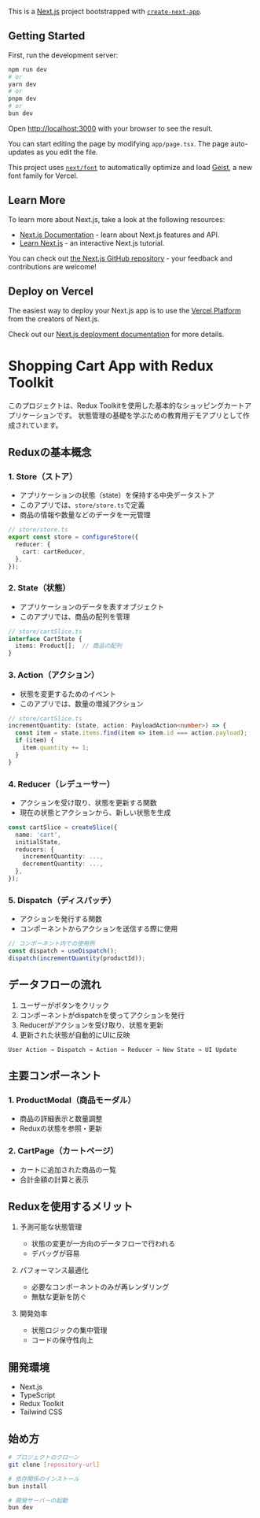 This is a [Next.js](https://nextjs.org) project bootstrapped with [`create-next-app`](https://nextjs.org/docs/app/api-reference/cli/create-next-app).

## Getting Started

First, run the development server:

```bash
npm run dev
# or
yarn dev
# or
pnpm dev
# or
bun dev
```

Open [http://localhost:3000](http://localhost:3000) with your browser to see the result.

You can start editing the page by modifying `app/page.tsx`. The page auto-updates as you edit the file.

This project uses [`next/font`](https://nextjs.org/docs/app/building-your-application/optimizing/fonts) to automatically optimize and load [Geist](https://vercel.com/font), a new font family for Vercel.

## Learn More

To learn more about Next.js, take a look at the following resources:

- [Next.js Documentation](https://nextjs.org/docs) - learn about Next.js features and API.
- [Learn Next.js](https://nextjs.org/learn) - an interactive Next.js tutorial.

You can check out [the Next.js GitHub repository](https://github.com/vercel/next.js) - your feedback and contributions are welcome!

## Deploy on Vercel

The easiest way to deploy your Next.js app is to use the [Vercel Platform](https://vercel.com/new?utm_medium=default-template&filter=next.js&utm_source=create-next-app&utm_campaign=create-next-app-readme) from the creators of Next.js.

Check out our [Next.js deployment documentation](https://nextjs.org/docs/app/building-your-application/deploying) for more details.

# Shopping Cart App with Redux Toolkit

このプロジェクトは、Redux Toolkitを使用した基本的なショッピングカートアプリケーションです。
状態管理の基礎を学ぶための教育用デモアプリとして作成されています。

## Reduxの基本概念

### 1. Store（ストア）
- アプリケーションの状態（state）を保持する中央データストア
- このアプリでは、`store/store.ts`で定義
- 商品の情報や数量などのデータを一元管理

```typescript
// store/store.ts
export const store = configureStore({
  reducer: {
    cart: cartReducer,
  },
});
```

### 2. State（状態）
- アプリケーションのデータを表すオブジェクト
- このアプリでは、商品の配列を管理
```typescript
// store/cartSlice.ts
interface CartState {
  items: Product[];  // 商品の配列
}
```

### 3. Action（アクション）
- 状態を変更するためのイベント
- このアプリでは、数量の増減アクション
```typescript
// store/cartSlice.ts
incrementQuantity: (state, action: PayloadAction<number>) => {
  const item = state.items.find(item => item.id === action.payload);
  if (item) {
    item.quantity += 1;
  }
}
```

### 4. Reducer（レデューサー）
- アクションを受け取り、状態を更新する関数
- 現在の状態とアクションから、新しい状態を生成
```typescript
const cartSlice = createSlice({
  name: 'cart',
  initialState,
  reducers: {
    incrementQuantity: ...,
    decrementQuantity: ...,
  },
});
```

### 5. Dispatch（ディスパッチ）
- アクションを発行する関数
- コンポーネントからアクションを送信する際に使用
```typescript
// コンポーネント内での使用例
const dispatch = useDispatch();
dispatch(incrementQuantity(productId));
```

## データフローの流れ

1. ユーザーがボタンをクリック
2. コンポーネントがdispatchを使ってアクションを発行
3. Reducerがアクションを受け取り、状態を更新
4. 更新された状態が自動的にUIに反映

```
User Action → Dispatch → Action → Reducer → New State → UI Update
```

## 主要コンポーネント

### 1. ProductModal（商品モーダル）
- 商品の詳細表示と数量調整
- Reduxの状態を参照・更新

### 2. CartPage（カートページ）
- カートに追加された商品の一覧
- 合計金額の計算と表示

## Reduxを使用するメリット

1. 予測可能な状態管理
   - 状態の変更が一方向のデータフローで行われる
   - デバッグが容易

2. パフォーマンス最適化
   - 必要なコンポーネントのみが再レンダリング
   - 無駄な更新を防ぐ

3. 開発効率
   - 状態ロジックの集中管理
   - コードの保守性向上

## 開発環境

- Next.js
- TypeScript
- Redux Toolkit
- Tailwind CSS

## 始め方

```bash
# プロジェクトのクローン
git clone [repository-url]

# 依存関係のインストール
bun install

# 開発サーバーの起動
bun dev
```
